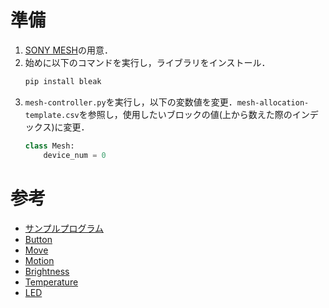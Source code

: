 # 準備
1. [SONY MESH](https://meshprj.com/jp/)の用意．  
2. 始めに以下のコマンドを実行し，ライブラリをインストール．
    ```cmd
    pip install bleak
    ```
3. `mesh-controller.py`を実行し，以下の変数値を変更．`mesh-allocation-template.csv`を参照し，使用したいブロックの値(上から数えた際のインデックス)に変更．
    ```python
    class Mesh:
        device_num = 0
    ```  

# 参考
- [サンプルプログラム](https://developer.meshprj.com/hc/ja/articles/9164308204313-Python#h_01GBRQZG0TQCSR53E7T2FAQ3PD)  
- [Button](https://developer.meshprj.com/hc/ja/articles/8286402535577)  
- [Move](https://developer.meshprj.com/hc/ja/articles/8286418941977)  
- [Motion](https://developer.meshprj.com/hc/ja/articles/8286408492057)  
- [Brightness](https://developer.meshprj.com/hc/ja/articles/8286460847897)  
- [Temperature](https://developer.meshprj.com/hc/ja/articles/8286425847961)  
- [LED](https://developer.meshprj.com/hc/ja/articles/9231602345497)  
